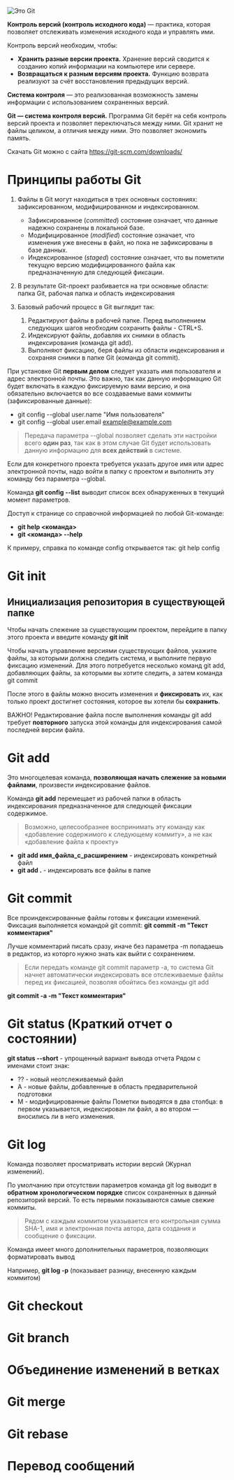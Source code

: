 ![Это Git](pic_git.png)

**Контроль версий (контроль исходного кода)** — практика, которая позволяет отслеживать изменения исходного кода и управлять ими.

Контроль версий необходим, чтобы:
* **Хранить разные версии проекта.** Хранение версий сводится к созданию копий информации на компьютере или сервере.
* **Возвращаться к разным версиям проекта.** Функцию возврата реализуют за счёт восстановления предыдущих версий. 

**Cистема контроля** — это реализованная возможность замены информации с использованием сохраненных версий.

**Git — система контроля версий.** Программа Git берёт на себя контроль версий проекта и позволяет переключаться между ними. Git хранит не файлы целиком, а отличия между ними. Это позволяет экономить память.

Скачать Git можно с сайта https://git-scm.com/downloads/ 

# Принципы работы Git

1. Файлы в Git могут находиться в трех основных состояниях: зафиксированном, модифицированном и индексированном.

    * Зафиксированное (*committed*) состояние означает, что данные надежно сохранены в локальной базе. 
    * Модифицированное (*modified*) состояние означает, что изменения уже внесены в файл, но пока не зафиксированы в базе данных. 
    * Индексированное (*staged*) состояние означает, что вы пометили текущую версию модифицированного файла как предназначенную для следующей фиксации.

2. В результате Git-проект разбивается на три основные области: папка Git, рабочая папка и область индексирования

3. Базовый рабочий процесс в Git выглядит так:
    1. Редактируют файлы в рабочей папке. Перед выполнением следующих шагов необходим сохранить файлы - CTRL+S.
    2. Индексируют файлы, добавляя их снимки в область индексирования (команда git add).
    3. Выполняют фиксацию, беря файлы из области индексирования и сохраняя снимки в папке Git (команда  git commit).

При установке Git **первым делом** следует указать имя пользователя и адрес электронной почты. Это важно, так как данную информацию Git будет включать в каждую фиксируемую вами версию, и она обязательно включается во все создаваемые вами коммиты (зафиксированные данные):
* git config --global user.name "Имя пользователя"
* git config --global user.email example@example.com

>Передача параметра --global позволяет сделать эти настройки всего **один раз**, так как в этом случае Git будет использовать данную информацию для **всех действий** в системе. 

Если для конкретного проекта требуется указать другое имя или адрес электронной почты, надо войти в папку с проектом и выполнить эту команду без параметра --global.

Команда **git config --list** выводит список всех обнаруженных в текущий момент параметров.

Доступ к странице со справочной информацией по любой Git-команде:
* **git help <команда>**
* **git <команда> --help**


К примеру, справка по команде config открывается так:
git help config


# Git init
## Инициализация репозитория в существующей папке
Чтобы начать слежение за существующим проектом, перейдите в папку этого проекта и введите команду
**git init**

Чтобы начать управление версиями существующих файлов, укажите файлы, за которыми должна следить система, и выполните первую фиксацию изменений. Для этого потребуется несколько команд git add, добавляющих файлы, за которыми вы хотите следить, а затем команда git commit

После этого в файлы можно вносить изменения и **фиксировать** их, как только проект достигнет состояния, которое вы хотели бы **сохранить**.

ВАЖНО! Редактирование файла после выполнения команды git add требует **повторного** запуска этой команды для индексирования самой последней версии файла.
# Git add
Это многоцелевая команда, **позволяющая начать слежение за
новыми файлами**, произвести индексирование файлов. 

Команда **git add** перемещает из рабочей папки в область индексирования предназначенное для следующей фиксации содержимое.

>Возможно, целесообразнее воспринимать
эту команду как «добавление содержимого к следующему коммиту», а не как «добавление файла к проекту»

* __git add имя_файла_с_расширением__ - индексировать конкретный файл
* __git add .__ - индексировать все файлы в папке

# Git commit
Все проиндексированные файлы готовы к фиксации изменений. Фиксация выполняется командой git commit:
**git commit -m "Текст комментария"**

Лучше комментарий писать сразу, иначе без параметра -m попадаешь в редактор, из которго нужно знать как выйти с сохранением.

>Если передать команде git commit параметр -a, то система Git начнет автоматически индексировать все отслеживаемые файлы перед их фиксацией, позволяя обойтись без команды git add

**git commit -a -m "Текст комментария"**

# Git status (Краткий отчет о состоянии)
**git status --short** - упрощенный вариант вывода отчета
Рядом с именами стоит знак:
* ?? - новый неотслеживаемый файл
* А - новые файлы, добавленные в область предварительной подготовки
* М - модифицированные файлы
Пометки выводятся в два столбца: в первом указывается, индексирован ли файл, а во втором — вносились ли в него изменения. 

# Git log
Команда позволяет просматривать истории версий (Журнал изменений).

По умолчанию при отсутствии параметров команда git log выводит в **обратном хронологическом порядке** список сохраненных в данный репозиторий версий. То есть первыми показываются самые свежие коммиты. 

>Рядом с каждым коммитом указывается его контрольная сумма SHA-1, имя и электронная почта автора, дата создания и сообщение о фиксации.

Команда имеет много дополнительных параметров, позволяющих форматировать вывод

Например, **git log -p** (показывает разницу, внесенную каждым коммитом)
# Git checkout

# Git branch

# Объединение изменений в ветках

# Git merge

# Git rebase

# Перевод сообщений


